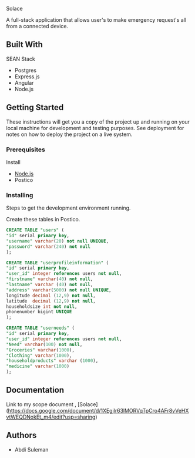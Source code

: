 Solace

A full-stack application that allows user's to make emergency request's all from a connected device.

## Built With

SEAN Stack
- Postgres
- Express.js
- Angular
- Node.js

## Getting Started

These instructions will get you a copy of the project up and running on your local machine for development and testing purposes. See deployment for notes on how to deploy the project on a live system.

### Prerequisites

Install

- [Node.js](https://nodejs.org/en/)
- Postico 

### Installing

Steps to get the development environment running.

Create these tables in Postico.

```sql
CREATE TABLE "users" (
"id" serial primary key,
"username" varchar(20) not null UNIQUE,
"password" varchar(240) not null
);

CREATE TABLE "userprofileinformation" (
"id" serial primary key,
"user_id" integer references users not null,
"firstname" varchar(40) not null,
"lastname" varchar (40) not null,
"address" varchar(5000) not null UNIQUE,
longitude decimal (12,9) not null,
latitude  decimal (12,9) not null,
householdsize int not null,
phonenumber bigint UNIQUE
);

CREATE TABLE "userneeds" (
"id" serial primary key,
"user_id" integer references users not null,
"Need" varchar(100) not null,
"Groceries" varchar(1000),
"Clothing" varchar(1000),
"householdproducts" varchar (1000),
"medicine" varchar(1000)
);
```

## Documentation

Link to my scope document , [Solace] (https://docs.google.com/document/d/1XEgjlr63lMORVqTpCro4AFr8vVeHXvtWEQDNokEt_m4/edit?usp=sharing)


## Authors

* Abdi Suleman
